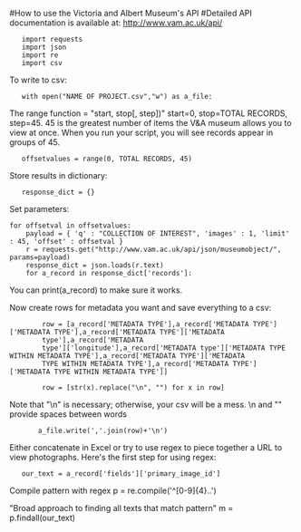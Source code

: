#How to use the Victoria and Albert Museum's API
#Detailed API documentation is available at: http://www.vam.ac.uk/api/

 

       import requests
       import json
       import re
       import csv
  To write to csv:     
  
       with open("NAME OF PROJECT.csv","w") as a_file:
  The range function = "start, stop[, step])" start=0, stop=TOTAL RECORDS, step=45. 45 is the greatest number of items the V&A museum allows you to view at once. When you run your script, you will see records appear in groups of 45.
       
       offsetvalues = range(0, TOTAL RECORDS, 45)
    
  Store results in dictionary:
    
       response_dict = {}
   
  Set parameters:
  
    for offsetval in offsetvalues:
        payload = { 'q' : "COLLECTION OF INTEREST", 'images' : 1, 'limit' : 45, 'offset' : offsetval }
        r = requests.get("http://www.vam.ac.uk/api/json/museumobject/", params=payload)
        response_dict = json.loads(r.text)
        for a_record in response_dict['records']:
        
You can print(a_record) to make sure it works.
        
Now create rows for metadata you want and save everything to a csv:
        
            row = [a_record['METADATA TYPE'],a_record['METADATA TYPE']['METADATA TYPE'],a_record['METADATA TYPE']['METADATA     
            type'],a_record['METADATA    
            type']['longitude'],a_record['METADATA type']['METADATA TYPE WITHIN METADATA TYPE'],a_record['METADATA TYPE']['METADATA 
            TYPE WITHIN METADATA TYPE'],a_record['METADATA TYPE']['METADATA TYPE WITHIN METADATA TYPE']]
            
            row = [str(x).replace("\n", "") for x in row]
Note that "\n" is necessary; otherwise, your csv will be a mess. \n and "" provide spaces between words
           
           a_file.write(','.join(row)+'\n')
       
Either concatenate in Excel or try to use regex to piece together a URL to view photographs. Here's the first step for using          regex:
        
       our_text = a_record['fields']['primary_image_id']
Compile pattern with regex
        p = re.compile('^[0-9]{4}..')

"Broad approach to finding all texts that match pattern"
        m = p.findall(our_text)
    

